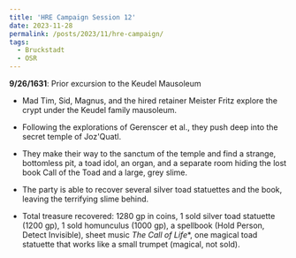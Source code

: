 ```yaml
---
title: 'HRE Campaign Session 12'
date: 2023-11-28
permalink: /posts/2023/11/hre-campaign/
tags:
  - Bruckstadt
  - OSR
---
```



**9/26/1631**: Prior excursion to the Keudel Mausoleum
- Mad Tim, Sid, Magnus, and the hired retainer Meister Fritz explore the crypt under the Keudel family mausoleum.

- Following the explorations of Gerenscer et al., they push deep into the secret temple of Joz'Quatl.

- They make their way to the sanctum of the temple and find a strange, bottomless pit, a toad idol, an organ, and a separate room hiding the lost book Call of the Toad and a large, grey slime.

- The party is able to recover several silver toad statuettes and the book, leaving the terrifying slime behind.

- Total treasure recovered: 1280 gp in coins, 1 sold silver toad statuette (1200 gp), 1 sold homunculus (1000 gp), a spellbook (Hold Person, Detect Invisible), sheet music *The Call of Life**, one magical toad statuette that works like a small trumpet (magical, not sold).


